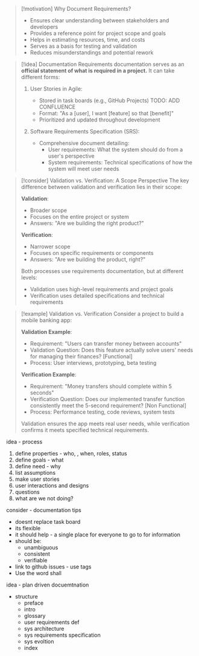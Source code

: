 
> [!motivation] Why Document Requirements?
> - Ensures clear understanding between stakeholders and developers
> - Provides a reference point for project scope and goals
> - Helps in estimating resources, time, and costs
> - Serves as a basis for testing and validation
> - Reduces misunderstandings and potential rework

> [!idea] Documentation
> Requirements documentation serves as an **official statement of what is required in a project.** It can take different forms:
> 
> 1. User Stories in Agile:
>    - Stored in task boards (e.g., GitHub Projects) TODO: ADD CONFLUENCE 
>    - Format: "As a [user], I want [feature] so that [benefit]"
>    - Prioritized and updated throughout development
> 
> 2. Software Requirements Specification (SRS):
>    - Comprehensive document detailing:
>      - User requirements: What the system should do from a user's perspective
>      - System requirements: Technical specifications of how the system will meet user needs

> [!consider] Validation vs. Verification: A Scope Perspective
> The key difference between validation and verification lies in their scope:
> 
> **Validation**:
> - Broader scope
> - Focuses on the entire project or system
> - Answers: "Are we building the right product?"
> 
> **Verification**:
> - Narrower scope
> - Focuses on specific requirements or components
> - Answers: "Are we building the product, right?"
> 
> Both processes use requirements documentation, but at different levels:
> - Validation uses high-level requirements and project goals
> - Verification uses detailed specifications and technical requirements

> [!example] Validation vs. Verification
> Consider a project to build a mobile banking app:
> 
> **Validation Example**:
> - Requirement: "Users can transfer money between accounts"
> - Validation Question: Does this feature actually solve users' needs for managing their finances? [Functional]
> - Process: User interviews, prototyping, beta testing
> 
> **Verification Example**:
> - Requirement: "Money transfers should complete within 5 seconds"
> - Verification Question: Does our implemented transfer function consistently meet the 5-second requirement? [Non Functional]
> - Process: Performance testing, code reviews, system tests
> 
> Validation ensures the app meets real user needs, while verification confirms it meets specified technical requirements.

idea - process
1. define properties - who, , when, roles, status
2. define goals - what
3. define need - why
4. list assumptions
5. make user stories
6. user interactions and designs
7. questions
8. what are we not doing?

consider - documentation tips
- doesnt replace task board
- its flexible
- it should help - a single place for everyone to go to for information
- should be:
	- unambiguous
	- consistent
	- verifiable
- link to github issues - use tags
- Use the word shall

idea - plan driven docuemtnation
- structure
	- preface
	- intro
	- glossary
	- user requirements def
	- sys architecture
	- sys requirements specification
	- sys evoltion
	- index